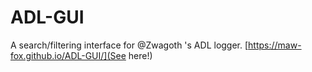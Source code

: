 # ADL-GUI
A search/filtering interface for @Zwagoth 's ADL logger.
[https://maw-fox.github.io/ADL-GUI/](See here!)